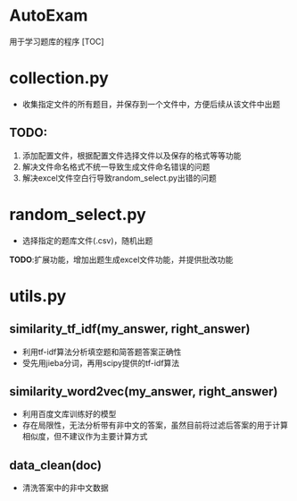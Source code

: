 # AutoExam
用于学习题库的程序
[TOC]
# collection.py
- 收集指定文件的所有题目，并保存到一个文件中，方便后续从该文件中出题

## **TODO**:
1. 添加配置文件，根据配置文件选择文件以及保存的格式等等功能
2. 解决文件命名格式不统一导致生成文件命名错误的问题
3. 解决excel文件空白行导致random_select.py出错的问题

# random_select.py
- 选择指定的题库文件(.csv)，随机出题

**TODO**:扩展功能，增加出题生成excel文件功能，并提供批改功能

# utils.py
## similarity_tf_idf(my_answer, right_answer)
- 利用tf-idf算法分析填空题和简答题答案正确性
- 受先用jieba分词，再用scipy提供的tf-idf算法

## similarity_word2vec(my_answer, right_answer)
- 利用百度文库训练好的模型
- 存在局限性，无法分析带有非中文的答案，虽然目前将过滤后答案的用于计算相似度，但不建议作为主要计算方式

## data_clean(doc)
- 清洗答案中的非中文数据
